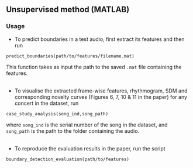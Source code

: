 ## Unsupervised method (MATLAB)

### Usage
* To predict boundaries in a test audio, first extract its features and then run
```
predict_boundaries(path/to/features/filename.mat)
```
This function takes as input the path to the saved  ```.mat``` file containing the features.</br></br>


* To visualise the extracted frame-wise features, rhythmogram, SDM and corresponding novelty curves (Figures 6, 7, 10 & 11 in the paper) for any concert in the dataset, run
```
case_study_analysis(song_ind,song_path)
```
where ```song_ind``` is the serial number of the song in the dataset, and ```song_path``` is the path to the folder containing the audio. </br></br>


* To reproduce the evaluation results in the paper, run the script
```
boundary_detection_evaluation(path/to/features)
```
